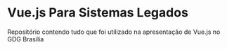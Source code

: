 # Vue.js Para Sistemas Legados

Repositório contendo tudo que foi utilizado na apresentação de Vue.js no GDG Brasília
